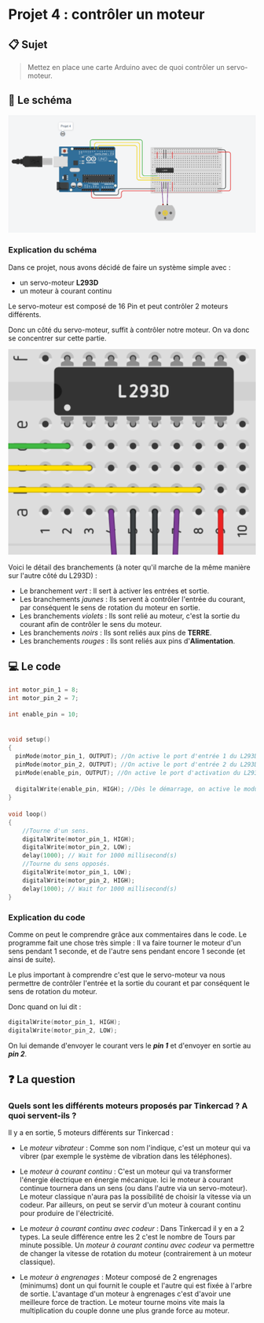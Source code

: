 # Projet 4 : contrôler un moteur​

## :clipboard: Sujet

> Mettez en place une carte Arduino avec de quoi contrôler un servo-moteur.

## :electric_plug: Le schéma

![image4](./image-4.png)

### Explication du schéma

Dans ce projet, nous avons décidé de faire un système simple avec :
- un servo-moteur **L293D**
- un moteur à courant continu

Le servo-moteur est composé de 16 Pin et peut contrôler 2 moteurs différents.

Donc un côté du servo-moteur, suffit à contrôler notre moteur. On va donc se concentrer sur cette partie.

![image4.2](./image-4.3.png)

Voici le détail des branchements (à noter qu'il marche de la même manière sur l'autre côté du L293D) :

- Le branchement *vert* : Il sert à activer les entrées et sortie.
- Les branchements *jaunes* : Ils servent à contrôler l'entrée du courant, par conséquent le sens de rotation du moteur en sortie.
- Les branchements *violets* : Ils sont relié au moteur, c'est la sortie du courant afin de contrôler le sens du moteur.
- Les branchements *noirs* : Ils sont reliés aux pins de **TERRE**.
- Les branchements *rouges* : Ils sont reliés aux pins d'**Alimentation**.



## :computer: Le code

```c++
int motor_pin_1 = 8;
int motor_pin_2 = 7;

int enable_pin = 10;


void setup()
{
  pinMode(motor_pin_1, OUTPUT); //On active le port d'entrée 1 du L293D
  pinMode(motor_pin_2, OUTPUT); //On active le port d'entrée 2 du L293D
  pinMode(enable_pin, OUTPUT); //On active le port d'activation du L293D
  
  digitalWrite(enable_pin, HIGH); //Dès le démarrage, on active le module pour le moteur aux sorties 1 et 2.
}

void loop()
{
    //Tourne d'un sens.
    digitalWrite(motor_pin_1, HIGH);  
    digitalWrite(motor_pin_2, LOW);
    delay(1000); // Wait for 1000 millisecond(s)
    //Tourne du sens opposés.
    digitalWrite(motor_pin_1, LOW);  
    digitalWrite(motor_pin_2, HIGH);
    delay(1000); // Wait for 1000 millisecond(s)
}
```

### Explication du code

Comme on peut le comprendre grâce aux commentaires dans le code. Le programme fait une chose très simple : Il va faire tourner le moteur d'un sens pendant 1 seconde, et de l'autre sens pendant encore 1 seconde (et ainsi de suite).

Le plus important à comprendre c'est que le servo-moteur va nous permettre de contrôler l'entrée et la sortie du courant et par conséquent le sens de rotation du moteur.

Donc quand on lui dit :

```c++
digitalWrite(motor_pin_1, HIGH);  
digitalWrite(motor_pin_2, LOW);
```
On lui demande d'envoyer le courant vers le ***pin 1*** et d'envoyer en sortie au ***pin 2***.


## :question: La question

### Quels sont les différents moteurs proposés par Tinkercad ? A quoi servent-ils ?​

Il y a en sortie, 5 moteurs différents sur Tinkercad :

- Le *moteur vibrateur* : Comme son nom l'indique, c'est un moteur qui va vibrer (par exemple le système de vibration dans les téléphones).

- Le *moteur à courant continu* : C'est un moteur qui va transformer l'énergie électrique en énergie mécanique. Ici le moteur à courant continue tournera dans un sens (ou dans l'autre via un servo-moteur). Le moteur classique n'aura pas la possibilité de choisir la vitesse via un codeur. Par ailleurs, on peut se servir d'un moteur à courant continu pour produire de l'électricité.

- Le *moteur à courant continu avec codeur* : Dans Tinkercad il y en a 2 types. La seule différence entre les 2 c'est le nombre de Tours par minute possible. Un *moteur à courant continu avec codeur* va permettre de changer la vitesse de rotation du moteur (contrairement à un moteur classique).

- Le *moteur à engrenages* : Moteur composé de 2 engrenages (minimums) dont un qui fournit le couple et l'autre qui est fixée à l'arbre de sortie. L'avantage d'un moteur à engrenages c'est d'avoir une meilleure force de traction. Le moteur tourne moins vite mais la multiplication du couple donne une plus grande force au moteur.